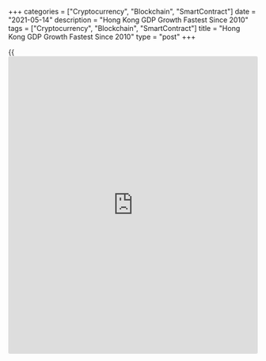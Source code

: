 +++
categories = ["Cryptocurrency", "Blockchain", "SmartContract"]
date = "2021-05-14"
description = "Hong Kong GDP Growth Fastest Since 2010"
tags = ["Cryptocurrency", "Blockchain", "SmartContract"]
title = "Hong Kong GDP Growth Fastest Since 2010"
type = "post"
+++

{{<iframe id="large-banner" src="https://www.bounty.group/#slide=16.0" width="100%" height="600" scrolling="no" style="border: 0px solid rgb(216, 221, 230); border-radius: 3px;">}}

Hong Kong's [economy][1] grew at the fastest pace in more than a decade
in the first quarter of 2021, revised data from the Census and
Statistics Department showed on Friday.

Ending six consecutive quarters of contraction, gross domestic product
grew by revised 7.9 percent year-on-year in the first quarter, in
contrast to the 2.8 percent decrease in the fourth quarter.

A similar faster growth was last reported in the first quarter of 2010.
The annual growth rate was revised up marginally from 7.8 percent.

On a seasonally adjusted basis, real GDP grew notably by 5.4 percent
sequentially, much faster than the 0.5 percent expansion seen in the
preceding quarter. The rate was revised from the advance estimate of 5.3
percent.

The real GDP is forecast to grow in the range of 3.5 percent to 5.5
percent this year, unchanged from the previous projection.

However, the government cautioned that economic recovery was uneven and
overall economic activity remained below the pre-recession level, as the
pandemic continued to weigh on certain economic segments, particularly
those involving consumer-facing activities.

The forecast rates of underlying and headline consumer price inflation
for 2021 were maintained at 1 percent and 1.6 percent respectively in
the current round of review.

For comments and feedback [contact](https://www.playgroundfx.com/contact/): editorial@rtt[news](https://www.letsplayfx.com/blog/forex-news-website/).com

[Economic News][1]

 **What parts of the world are seeing the best (and worst) economic
performances lately? Click[here][2] to check out our [Econ Scorecard][2]
and find out! See up-to-the-moment [ranking](https://www.playgroundfx.com/blog/crypto-exchange-ranking/)s for the best and worst
performers in [GDP][3], [unemployment rate][4], [inflation][5] and much
more.**

   1. www.rtt[news](https://www.letsplayfx.com/blog/forex-news-website/).com/Content/EconomicNews.aspx
   2. www.rtt[news](https://www.letsplayfx.com/blog/forex-news-website/).com/economic-scorecard/world-rank/industrial-production/highest-performance.aspx
   3. www.rtt[news](https://www.letsplayfx.com/blog/forex-news-website/).com/economic-scorecard/world-rank/GDP/highest-performance.aspx
   4. www.rtt[news](https://www.letsplayfx.com/blog/forex-news-website/).com/economic-scorecard/world-rank/unemployment-rate/lowest-performance.aspx
   5. www.rtt[news](https://www.letsplayfx.com/blog/forex-news-website/).com/economic-scorecard/world-rank/CPI/highest-performance.aspx